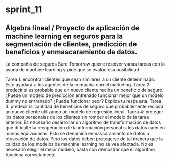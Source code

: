 # sprint_11

## Álgebra lineal / Proyecto de aplicación de machine learning en seguros para la segmentación de clientes, predicción de beneficios y enmascaramiento de datos.

La compañía de seguros Sure Tomorrow quiere resolver varias tareas con la ayuda de machine learning y pide que se evalúe esa posibilidad.

Tarea 1: encontrar clientes que sean similares a un cliente determinado. Esto ayudará a los agentes de la compañía con el marketing.
Tarea 2: predecir si es probable que un nuevo cliente reciba un beneficio de seguro. ¿Puede un modelo de predicción entrenado funcionar mejor que un modelo dummy no entrenado? ¿Puede funcionar peor? Explica tu respuesta.
Tarea 3: predecir la cantidad de beneficios de seguro que probablemente recibirá un nuevo cliente utilizando un modelo de regresión lineal.
Tarea 4: proteger los datos personales de los clientes sin romper el modelo de la tarea anterior.
Es necesario desarrollar un algoritmo de transformación de datos que dificulte la recuperación de la información personal si los datos caen en manos equivocadas. Esto se denomina enmascaramiento de datos u ofuscación de datos. Pero los datos deben protegerse de tal manera que la calidad de los modelos de machine learning no se vea afectada. No es necesario elegir el mejor modelo, basta con demostrar que el algoritmo funciona correctamente.